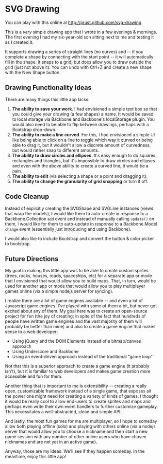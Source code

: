 # SVG Drawing

You can play with this online at http://prust.github.com/svg-drawing.

This is a *very* simple drawing app that I wrote in a few evenings & mornings. The first evening I had my six-year-old son sitting next to me and testing it as I created it.

It supports drawing a series of straight lines (no curves) and -- if you complete a shape by connecting with the start point -- it will automatically fill in the shape. It snaps to a grid, but does allow you to draw outside the grid (just not above it). You can undo with Ctrl+Z and create a new shape with the New Shape button.

## Drawing Functionality Ideas

There are many things this little app lacks:

1. **The ability to save your work**. I had envisioned a simple text box so that you could give your drawing (a few shapes) a name. It would be saved to local storage via Backbone and Backbone's localStorage plugin. You would also need to be able to flip between drawings, perhaps with a Bootstrap drop-down.
2. **The ability to make a line curved**. For this, I had envisioned a simple UI like being able to click on a line to toggle which way it curved or being able to drag it, but it wouldn't allow a discrete amount of curvedness, but would rather snap to different amounts.
3. **The ability to draw circles and ellipses**. It's easy enough to do squares, rectangles and triangles, but it's impossible to draw circles and ellipses and even with the above ability to create a curved line, it would be a pain.
4. **The ability to edit** (via selecting a shape or a point and dragging it).
5. **The ability to change the granularity of grid snapping** or turn it off.

## Code Cleanup

Instead of explicitly creating the SVGShape and SVGLine instances (views that wrap the models), I would like them to auto-create in response to a Backbone.Collection `add` event and instead of manually calling `update()` on them, I would like for them to auto-update in response to a Backbone.Model `change` event (essentially just introducing and using Backbone).

I would also like to include Bootstrap and convert the button & color picker to bootstrap.

## Future Directions

My goal in making this little app was to be able to create custom sprites (trees, rocks, houses, roads, spaceships, etc) for a separate app or mode that I envisioned that would allow you to build maps. That, in turn, would be used for another app or mode that would allow you to play multiplayer games online (via a simple nodejs server for syncing).

I realize there are a lot of game engines available -- and even a lot of Javascript game engines. I've played with some of them a bit, but never got excited about any of them. My goal here was to create an open-source project for fun (the joy of creating; in spite of the fact that hundreds of people have written game engines and the vast majority of them will probably be better than mine) and also to create a game engine that makes sense to a web developer:

* Using jQuery and the DOM Elements instead of a bitmap/canvas approach
* Using Underscore and Backbone
* Using an event-driven approach instead of the traditional "game loop"

Not that this is a superior approach to create a game engine (it probably isn't), but it is familiar to web developers and makes game creation more accessible and fun for them.

Another thing that is important to me is extensibility -- creating a really open, customizable framework instead of a single game, that exposes all the power one might need for creating a variety of kinds of games. I thought it would be really cool to allow end-users to create sprites and maps and perhaps even write their own event handlers to further customize gameplay. This necessitates a well-abstracted, clean and simple API.

And lastly, the most fun games for me are multiplayer, so I hope to someday allow both playing offline (solo) and playing with others online (via a nodejs server that would allow you to choose a nickname and then start a new game session with any number of other online users who have chosen nicknames and are not yet in an active game).

Anyway, those are my ideas. We'll see if they happen someday. In the meantime, enjoy this little app!